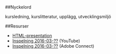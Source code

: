 ##Nyckelord

kursledning, kurslitteratur, upplägg, utvecklingsmiljö

##Resurser
- [HTML-presentation](https://rawgit.com/1dv023/syllabus/master/forelsaningar/00/index.html#)
- [Inspelning 2016-03-??]() (YouTube)
- [Inspelning 2016-03-??]() (Adobe Connect)
